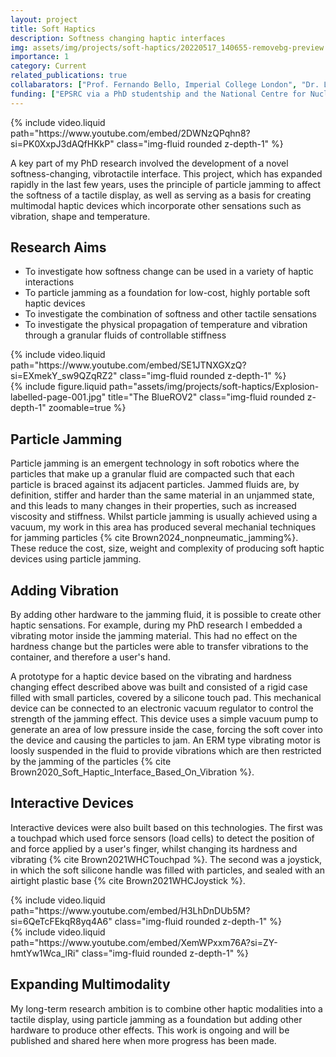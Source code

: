 ```yaml
---
layout: project
title: Soft Haptics
description: Softness changing haptic interfaces
img: assets/img/projects/soft-haptics/20220517_140655-removebg-preview.png
importance: 1
category: Current
related_publications: true
collabarators: ["Prof. Fernando Bello, Imperial College London", "Dr. Lynette Jones, MIT", "Prof. Amy Kyungwon Han, Seoul National University", "Dr. Ildar Farkhatdinov, University of London"]
funding: ["EPSRC via a PhD studentship and the National Centre for Nuclear Robotics funded project", "UKRI and Mitacs via the Globalink UK-Canada Doctoral Exchange Programme", "QMUL via an Impact Acceleration Grant", "RS Components via the Grassroots Student Project Fund", "Imperial College and MIT via a Global Seed Fund award", "IEEE via an Innovation in Haptics Award"]
---
```


<div class="row justify-content-sm-center">
    <div class="col-sm-8 mt-3 mt-md-0">
        {% include video.liquid path="https://www.youtube.com/embed/2DWNzQPqhn8?si=PK0XxpJ3dAQfHKkP" class="img-fluid rounded z-depth-1" %}
    </div>
</div>

A key part of my PhD research involved the development of a novel softness-changing, vibrotactile interface. This project, which has expanded rapidly in the last few years, uses the principle of particle jamming to affect the softness of a tactile display, as well as serving as a basis for creating multimodal haptic devices which incorporate other sensations such as vibration, shape and temperature.

## Research Aims
- To investigate how softness change can be used in a variety of haptic interactions
- To particle jamming as a foundation for low-cost, highly portable soft haptic devices
- To investigate the combination of softness and other tactile sensations
- To investigate the physical propagation of temperature and vibration through a granular fluids of controllable stiffness

<div class="row justify-content-sm-center">
    <div class="col-sm-8 mt-3 mt-md-0">
        {% include video.liquid path="https://www.youtube.com/embed/SE1JTNXGXzQ?si=EXmekY_sw9QZqRZ2" class="img-fluid rounded z-depth-1" %}
    </div>
    <div class="col-sm-4 mt-3 mt-md-0">
        {% include figure.liquid path="assets/img/projects/soft-haptics/Explosion-labelled-page-001.jpg" title="The BlueROV2" class="img-fluid rounded z-depth-1" zoomable=true %}
    </div>
</div>

## Particle Jamming
Particle jamming is an emergent technology in soft robotics where the particles that make up a granular fluid are compacted such that each particle is braced against its adjacent particles. Jammed fluids are, by definition, stiffer and harder than the same material in an unjammed state, and this leads to many changes in their properties, such as increased viscosity and stiffness. Whilst particle jamming is usually achieved using a vacuum, my work in this area has produced several mechanial techniques for jamming particles {% cite Brown2024_nonpneumatic_jamming%}. These reduce the cost, size, weight and complexity of producing soft haptic devices using particle jamming.

## Adding Vibration
By adding other hardware to the jamming fluid, it is possible to create other haptic sensations. For example, during my PhD research I embedded a vibrating motor inside the jamming material. This had no effect on the hardness change but the particles were able to transfer vibrations to the container, and therefore a user's hand.

A prototype for a haptic device based on the vibrating and hardness changing effect described above was built and consisted of a rigid case filled with small particles, covered by a silicone touch pad. This mechanical device can be connected to an electronic vacuum regulator to control the strength of the jamming effect. This device uses a simple vacuum pump to generate an area of low pressure inside the case, forcing the soft cover into the device and causing the particles to jam. An ERM type vibrating motor is loosly suspended in the fluid to provide vibrations which are then restricted by the jamming of the particles {% cite Brown2020_Soft_Haptic_Interface_Based_On_Vibration %}.


## Interactive Devices

Interactive devices were also built based on this technologies. The first was a touchpad which used force sensors (load cells) to detect the position of and force applied by a user's finger, whilst changing its hardness and vibrating {% cite Brown2021WHCTouchpad %}. The second was a joystick, in which the soft silicone handle was filled with particles, and sealed with an airtight plastic base {% cite Brown2021WHCJoystick %}.


<div class="row">
    <div class="col-sm mt-3 mt-md-0">
        {% include video.liquid path="https://www.youtube.com/embed/H3LhDnDUb5M?si=6QeTcFEkqR8yq4A6" class="img-fluid rounded z-depth-1" %}
    </div>
    <div class="col-sm mt-3 mt-md-0">
        {% include video.liquid path="https://www.youtube.com/embed/XemWPxxm76A?si=ZY-hmtYw1Wca_lRi" class="img-fluid rounded z-depth-1" %}
    </div>
</div>


## Expanding Multimodality

My long-term research ambition is to combine other haptic modalities into a tactile display, using particle jamming as a foundation but adding other hardware to produce other effects. This work is ongoing and will be published and shared here when more progress has been made.


